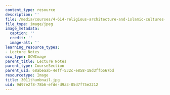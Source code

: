 ```yaml
---
content_type: resource
description: ''
file: /media/courses/4-614-religious-architecture-and-islamic-cultures-fall-2002/9d97e2f878b6efded9a305d7f75e2212_3011thumbnail.jpg
file_type: image/jpeg
image_metadata:
  caption: ''
  credit: ''
  image-alt: ''
learning_resource_types:
- Lecture Notes
ocw_type: OCWImage
parent_title: Lecture Notes
parent_type: CourseSection
parent_uid: 68abeaab-4eff-532c-e858-18d3ffb567bd
resourcetype: Image
title: 3011thumbnail.jpg
uid: 9d97e2f8-78b6-efde-d9a3-05d7f75e2212
---
```

